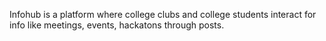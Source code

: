Infohub is a platform where college clubs and college students interact for info like meetings, events, hackatons through posts.
